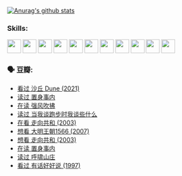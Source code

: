 
[![Anurag's github stats](https://github-readme-stats.vercel.app/api?username=w940853815)](https://github.com/anuraghazra/github-readme-stats)

### Skills:

<code><img height="32" src="https://cdn.jsdelivr.net/npm/simple-icons@v5/icons/python.svg"></code>
<code><img height="32" src="https://cdn.jsdelivr.net/npm/simple-icons@v5/icons/javascript.svg"></code>
<code><img height="32" src="https://cdn.jsdelivr.net/npm/simple-icons@v5/icons/django.svg"></code>
<code><img height="32" src="https://cdn.jsdelivr.net/npm/simple-icons@v5/icons/flask.svg"></code>
<code><img height="32" src="https://cdn.jsdelivr.net/npm/simple-icons@v5/icons/vuetify.svg"></code>
<code><img height="32" src="https://cdn.jsdelivr.net/npm/simple-icons@v5/icons/git.svg"></code>
<code><img height="32" src="https://cdn.jsdelivr.net/npm/simple-icons@v5/icons/docker.svg"></code>
<code><img height="32" src="https://cdn.jsdelivr.net/npm/simple-icons@v5/icons/postgresql.svg"></code>
<code><img height="32" src="https://cdn.jsdelivr.net/npm/simple-icons@v5/icons/elasticsearch.svg"></code>
<code><img height="32" src="https://cdn.jsdelivr.net/npm/simple-icons@v5/icons/macos.svg"></code>
<code><img height="32" src="https://cdn.jsdelivr.net/npm/simple-icons@v5/icons/linux.svg"></code>

### 🗣 豆瓣:

<!-- DOUBAN-ACTIVITIES:START -->
- [看过 沙丘 Dune‎ (2021)](https://www.douban.com/people/136069238/status/3726869471/?_i=42652284)
- [读过 置身事内](https://www.douban.com/people/136069238/status/3726223867/?_i=42652284)
- [在读 强风吹拂](https://www.douban.com/people/136069238/status/3725395475/?_i=42652284)
- [读过 当我谈跑步时我谈些什么](https://www.douban.com/people/136069238/status/3715422296/?_i=42652284)
- [在看 走向共和‎ (2003)](https://www.douban.com/people/136069238/status/3711470443/?_i=42652284)
- [想看 大明王朝1566‎ (2007)](https://www.douban.com/people/136069238/status/3710980213/?_i=42652284)
- [想看 走向共和‎ (2003)](https://www.douban.com/people/136069238/status/3710980002/?_i=42652284)
- [在读 置身事内](https://www.douban.com/people/136069238/status/3710472151/?_i=42652284)
- [读过 呼啸山庄](https://www.douban.com/people/136069238/status/3710470617/?_i=42652284)
- [看过 有话好好说‎ (1997)](https://www.douban.com/people/136069238/status/3709833172/?_i=42652284)
<!-- DOUBAN-ACTIVITIES:END -->
<!--
**w940853815/w940853815** is a ✨ _special_ ✨ repository because its `README.md` (this file) appears on your GitHub profile.

Here are some ideas to get you started:

- 🔭 I’m currently working on ...
- 🌱 I’m currently learning ...
- 👯 I’m looking to collaborate on ...
- 🤔 I’m looking for help with ...
- 💬 Ask me about ...
- 📫 How to reach me: ...
- 😄 Pronouns: ...
- ⚡ Fun fact: ...
-->
